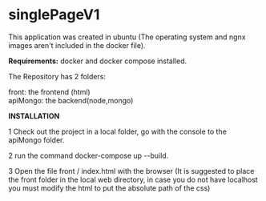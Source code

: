 # singlePageV1

This application was created in ubuntu (The operating system and ngnx images  aren't included in the docker file).

<b> Requirements:</b>
docker and docker compose installed.

The Repository has 2 folders: 

front: the frontend (html) <br>
apiMongo: the backend(node,mongo)

<b> INSTALLATION </b> <br>


1 Check out the project in a local folder, go with the console to the apiMongo folder.

2 run the command docker-compose up --build.

3 Open the file front / index.html with the browser (It is suggested to place the front folder in the local web directory, in case you do not have localhost you  must modify the html to put the absolute path of the css)


